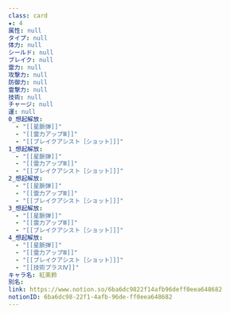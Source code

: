 ```yaml
---
class: card
★: 4
属性: null
タイプ: null
体力: null
シールド: null
ブレイク: null
霊力: null
攻撃力: null
防御力: null
霊撃力: null
技術: null
チャージ: null
運: null
0_想起解放:
  - "[[星脈弾]]"
  - "[[霊力アップⅢ]]"
  - "[[ブレイクアシスト［ショット］]]"
1_想起解放:
  - "[[星脈弾]]"
  - "[[霊力アップⅢ]]"
  - "[[ブレイクアシスト［ショット］]]"
2_想起解放:
  - "[[星脈弾]]"
  - "[[霊力アップⅢ]]"
  - "[[ブレイクアシスト［ショット］]]"
3_想起解放:
  - "[[星脈弾]]"
  - "[[霊力アップⅢ]]"
  - "[[ブレイクアシスト［ショット］]]"
4_想起解放:
  - "[[星脈弾]]"
  - "[[霊力アップⅢ]]"
  - "[[ブレイクアシスト［ショット］]]"
  - "[[技術プラスⅣ]]"
キャラ名: 紅美鈴
別名: 
link: https://www.notion.so/6ba6dc9822f14afb96deff0eea648682
notionID: 6ba6dc98-22f1-4afb-96de-ff0eea648682
---
```

